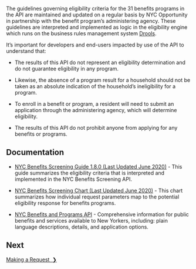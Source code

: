 The guidelines governing eligibility criteria for the 31 benefits programs in the API are maintained and updated on a regular basis by NYC Opportunity in partnership with the benefit program’s administering agency. These guidelines are interpreted and implemented as logic in the eligibility engine which runs on the business rules management system <a href="http://drools.org/" target="_blank">Drools</a>.

It’s important for developers and end-users impacted by use of the API to understand that:

* The results of this API do not represent an eligibility determination and do not guarantee eligibility in any program.

* Likewise, the absence of a program result for a household should not be taken as an absolute indication of the household’s ineligibility for a program.

* To enroll in a benefit or program, a resident will need to submit an application through the administering agency, which will determine eligibility.

* The results of this API do not prohibit anyone from applying for any benefits or programs.

## Documentation

* <a href="https://cdn.jsdelivr.net/gh/CityOfNewYork/screeningapi-docs@content/NYC_Benefits_Screening_Guide_1.8.0.pdf" target="_blank">NYC Benefits Screening Guide 1.8.0 (Last Updated June 2020)</a> - This guide summarizes the eligibility criteria that is interpreted and implemented in the NYC Benefits Screening API.

* <a href='https://cdn.jsdelivr.net/gh/CityOfNewYork/screeningapi-docs@content/NYC_Benefits_Screening_Chart_1.8.0.pdf' data-js='track' data-track-key='Benefits Screening Chart' data-track-data='[{"event":"benefits-screening-chart"}]' target='_blank' rel="nofollow noopener">NYC Benefits Screening Chart (Last Updated June 2020)</a> - This chart summarizes how individual request parameters map to the potential eligibility response for benefits programs.

* <a href='https://data.cityofnewyork.us/Social-Services/Benefits-and-Programs-API/kvhd-5fmu' target='_blank' rel="nofollow noopener">NYC Benefits and Programs API</a> - Comprehensive information for public benefits and services available to New Yorkers, including: plain language descriptions, details, and application options.

## Next

<a href="making-a-request" title="Making a Request" class="btn color-secondary-button">Making a Request&nbsp;&nbsp;❯</a>
